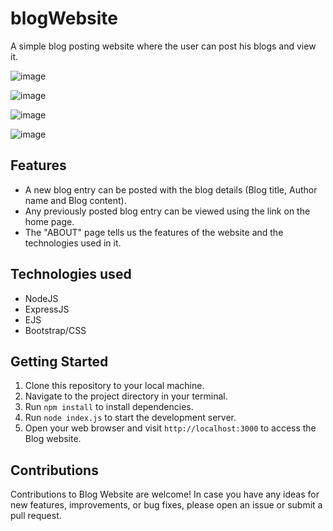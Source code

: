 # blogWebsite
A simple blog posting website where the user can post his blogs and view it.

![image](https://github.com/ujjwi/blogWebsite/assets/131232351/246f1e1a-8070-468c-9716-bf3d769eebde)

![image](https://github.com/ujjwi/blogWebsite/assets/131232351/b5bb5019-6a9c-459b-a4d0-92364c40ffe5)

![image](https://github.com/ujjwi/blogWebsite/assets/131232351/e2b7ece3-ed55-4deb-8603-f297d3911b3d)

![image](https://github.com/ujjwi/blogWebsite/assets/131232351/8556ec87-f46f-4939-9666-398e221e80fb)



## Features

* A new blog entry can be posted with the blog details (Blog title, Author name and Blog content).
* Any previously posted blog entry can be viewed using the link on the home page.
* The "ABOUT" page tells us the features of the website and the technologies used in it.

## Technologies used

* NodeJS
* ExpressJS
* EJS
* Bootstrap/CSS

## Getting Started

1. Clone this repository to your local machine.
2. Navigate to the project directory in your terminal.
3. Run `npm install` to install dependencies.
4. Run `node index.js` to start the development server.
7. Open your web browser and visit `http://localhost:3000` to access the Blog website.

## Contributions

Contributions to Blog Website are welcome! In case you have any ideas for new features, improvements, or bug fixes, please open an issue or submit a pull request.

